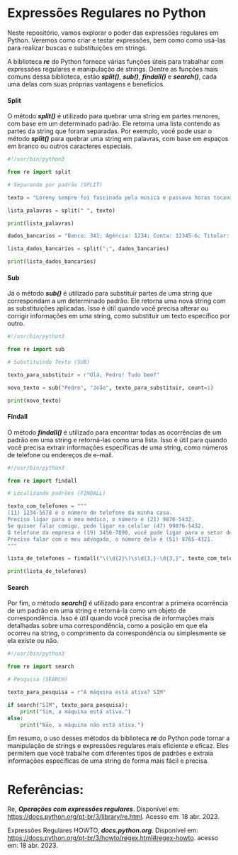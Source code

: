 # Expressões Regulares no Python

Neste repositório, vamos explorar o poder das expressões regulares em Python. Veremos como criar e testar expressões, bem como como usá-las para realizar buscas e substituições em strings. 

A biblioteca ***re*** do Python fornece várias funções úteis para trabalhar com expressões regulares e manipulação de strings. Dentre as funções mais comuns dessa biblioteca, estão ***split()***, ***sub()***, ***findall()*** e ***search()***, cada uma delas com suas próprias vantagens e benefícios.

#### Split

O método ***split()*** é utilizado para quebrar uma string em partes menores, com base em um determinado padrão. Ele retorna uma lista contendo as partes da string que foram separadas. Por exemplo, você pode usar o método ***split()*** para quebrar uma string em palavras, com base em espaços em branco ou outros caracteres especiais.

```python
#!/usr/bin/python3

from re import split

# Separando por padrão (SPLIT)

texto = "Loreny sempre foi fascinada pela música e passava horas tocando piano em seu quarto."

lista_palavras = split(" ", texto)

print(lista_palavras)

dados_bancarios = "Banco: 341; Agência: 1234; Conta: 12345-6; Titular: João da Silva; Saldo: R$ 1000.00; Tipo: Corrente"

lista_dados_bancarios = split(";", dados_bancarios)

print(lista_dados_bancarios)

```

#### Sub

Já o método ***sub()*** é utilizado para substituir partes de uma string que correspondam a um determinado padrão. Ele retorna uma nova string com as substituições aplicadas. Isso é útil quando você precisa alterar ou corrigir informações em uma string, como substituir um texto específico por outro.

```python
#!/usr/bin/python3

from re import sub

# Substituindo Texto (SUB)

texto_para_substituir = r"Olá, Pedro! Tudo bem?"

novo_texto = sub("Pedro", "João", texto_para_substituir, count=1)

print(novo_texto)

```

#### Findall

O método ***findall()*** é utilizado para encontrar todas as ocorrências de um padrão em uma string e retorná-las como uma lista. Isso é útil para quando você precisa extrair informações específicas de uma string, como números de telefone ou endereços de e-mail.

```python
#!/usr/bin/python3

from re import findall

# Localizando padrões (FINDALL)

texto_com_telefones = """
(11) 1234-5678 é o número de telefone da minha casa.
Preciso ligar para o meu médico, o número é (21) 9876-5432.
Se quiser falar comigo, pode ligar no celular (47) 99876-5432.
O telefone da empresa é (19) 3456-7890, você pode ligar para o setor de atendimento.
Preciso falar com o meu advogado, o número dele é (51) 8765-4321.
"""

lista_de_telefones = findall("\(\d{2}\)\s\d{3,}-\d{3,}", texto_com_telefones)

print(lista_de_telefones)

```

#### Search

Por fim, o método ***search()*** é utilizado para encontrar a primeira ocorrência de um padrão em uma string e retorná-la como um objeto de correspondência. Isso é útil quando você precisa de informações mais detalhadas sobre uma correspondência, como a posição em que ela ocorreu na string, o comprimento da correspondência ou simplesmente se ela existe ou não.

```python
#!/usr/bin/python3

from re import search

# Pesquisa (SEARCH)

texto_para_pesquisa = r"A máquina está ativa? SIM"

if search("SIM", texto_para_pesquisa):
    print("Sim, a máquina está ativa.")
else:
    print("Não, a máquina não está ativa.")

```

Em resumo, o uso desses métodos da biblioteca ***re*** do Python pode tornar a manipulação de strings e expressões regulares mais eficiente e eficaz. Eles permitem que você trabalhe com diferentes tipos de padrões e extraia informações específicas de uma string de forma mais fácil e precisa.

# Referências:

Re, ***Operações com expressões regulares***. Disponível em: <https://docs.python.org/pt-br/3/library/re.html>. Acesso em: 18 abr. 2023.

Expressões Regulares HOWTO, ***docs.python.org***. Disponível em: <https://docs.python.org/pt-br/3/howto/regex.html#regex-howto>. acesso em: 18 abr. 2023.
